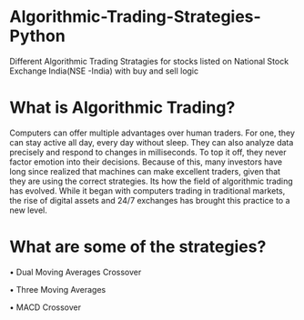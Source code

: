 # Algorithmic-Trading-Strategies-Python
Different Algorithmic Trading Stratagies for stocks listed on National Stock Exchange India(NSE -India) with buy and sell logic


# What is Algorithmic Trading?
Computers can offer multiple advantages over human traders. For one, they can stay active all day, every day without sleep. They can also analyze data precisely and respond to changes in milliseconds. To top it off, they never factor emotion into their decisions. Because of this, many investors have long since realized that machines can make excellent traders, given that they are using the correct strategies. 
Its how the field of algorithmic trading has evolved. While it began with computers trading in traditional markets, the rise of digital assets and 24/7 exchanges has brought this practice to a new level.


# What are some of the strategies?
• Dual Moving Averages Crossover

• Three Moving Averages

• MACD Crossover
